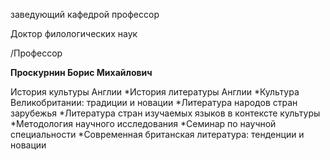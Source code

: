 заведующий кафедрой
профессор

Доктор филологических наук

/Профессор

**Проскурнин Борис Михайлович**

История культуры Англии
	*История литературы Англии
	*Культура Великобритании: традиции и новации
	*Литература народов стран зарубежья
	*Литература стран изучаемых языков в контексте культуры
	*Методология научного исследования
	*Семинар по научной специальности
	*Современная британская литература: тенденции и новации